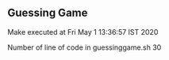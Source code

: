 ## Guessing Game
Make executed at
Fri May  1 13:36:57 IST 2020


Number of line of code in guessinggame.sh
      30
